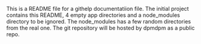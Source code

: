 This is a README file for a githelp documentatiion file.
The initial project contains this README, 4 empty app directories and a node_modules directory to be ignored.
The node_modules has a few random directories from the real one.
The git repository will be hosted by dpmdpm as a public repo.
 